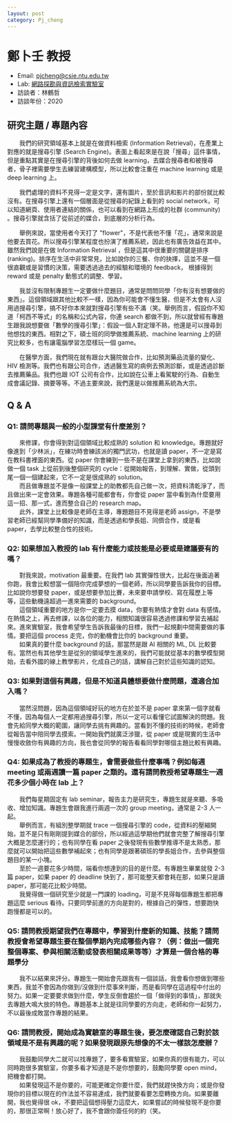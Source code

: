 ```yaml
---
layout: post
category: Pj_cheng
---
```


# 鄭卜壬 教授
* Email: pjcheng@csie.ntu.edu.tw
* Lab: [網路探勘與資訊檢索實驗室](https://www.csie.ntu.edu.tw/app-op/lab.php?Sn=7)
* 訪談者：林鶴哲
* 訪談年份：2020

## 研究主題 / 專題內容

&emsp;&emsp;我們的研究領域基本上就是在做資料檢索 (Information Retrieval)，在產業上對應的就是搜尋引擎 (Search Engine)。表面上看起來是在說「搜尋」這件事情，但是重點其實是在搜尋引擎的背後如何去做 learning，去媒合搜尋者和被搜尋者，骨子裡需要學生去練習建構模型，所以比較會注重在 machine learning 或是 deep learning 上。

&emsp;&emsp;我們處理的資料不見得一定是文字，還有圖片，至於音訊和影片的部份就比較沒有。在搜尋引擎上還有一個層面是從搜尋的紀錄上看到的 social network，可以知道網頁、使用者連結的關係，也可以看到在網路上形成的社群 (community) 。搜尋引擎就含括了從前述的媒合，到底層的分析行為。

&emsp;&emsp;舉例來說，當使用者今天打了 "flower"，不是代表他不懂「花」，通常來說是他要去買花。所以搜尋引擎某程度也扮演了推薦系統，因此也有廣告效益在其中。雖然我們說是在做 Information Retrieval ，但是這其中很重要的關鍵是排序 (ranking)。排序在生活中非常常見，比如說你的三餐、你的抉擇，這並不是一個很直觀或是習慣的決策，需要透過過去的經驗和環境的 feedback， 根據得到 reward 或是 penalty 動態式的調整、學習。

&emsp;&emsp;我並沒有限制專題生一定要做什麼題目，通常是問問同學「你有沒有想要做的東西」。這個領域跟其他比較不一樣，因為你可能會不懂生醫，但是不太會有人沒用過搜尋引擎，搞不好你本來就對搜尋引擎有些不滿（笑。舉例而言，假設你不知道「柯西不等式」的名稱和公式內容，你連 search 都做不到，所以就曾經有專題生跟我說想要做「數學的搜尋引擎」：假設一個人對定理不熟，他還是可以搜尋到他想找的東西。相對之下，碩士班的同學做推薦系統、machine learning 上的研究比較多，也有讓電腦學習怎麼樣玩一個 game。

&emsp;&emsp;在醫學方面，我們現在就有跟台大醫院做合作，比如預測藥品流量的變化、HIV 檢測等。我們也有跟公司合作，透過醫生寫的病例去預測診斷，或是透過診斷去推薦藥品。我們也跟 IOT 公司有合作，比如說在公車上看駕駛的行為、自動生成會議記錄、摘要等等。不過主要來說，我們還是以做推薦系統為大宗。

## Q & A

### Q1: 請問專題與一般的小型課堂有什麼差別？

&emsp;&emsp;來修課，你會得到對這個領域比較成熟的 solution 和 knowledge。專題就好像進到「少林派」，在練功時會練該派的獨門武功，也就是讀 paper，不一定是寫在教科書裡面的東西。從 paper 你會練到一些不是在課堂上拿到的東西，比如說做一個 task 上從前到後整個研究的 cycle：從開始報告，到理解、實做，從頭到尾一個一個建起來，它不一定是很成熟的 solution。<br>&emsp;&emsp;而且做專題並不是像一般課堂上的助教都先自己做一次，把資料清乾淨了，而且做出來一定會效果。專題各種可能都會有，你會從 paper 當中看到為什麼要用這一招、那一式，進而整合自己的 research map。
<br>&emsp;&emsp;此外，課堂上比較像是老師在主導，專題題目不見得是老師 assign，不是學習老師已經幫同學準備好的知識，而是透過和學長姐、同儕合作，或是看 paper，去學比較整合性的技術。

### Q2: 如果想加入教授的 lab 有什麼能力或技能是必要或是建議要有的嗎？

&emsp;&emsp;對我來說，motivation 最重要。在我們 lab 其實彈性很大，比起在後面追著你跑，我會比較想當一個陪你完成夢想的一個老師，所以同學要告訴我你的目標。比如說你想要發 paper，或是想要參加比賽，未來要申請學校、寫在履歷上等等，這些動機遠超過一進來需要的 background。
<br>&emsp;&emsp;這個領域重要的地方是你一定要去摸 data，你要有熱情才會對 data 有感情。在熱情之上，再去修課，以各位的能力，相關知識很容易透過修課和學習去補起來。進來實驗室，我會希望學生告訴我最後的目標，我們一起規劃中間需要做的事情。要把這個 process 走完，你的動機會比你的 background 重要。
<br>&emsp;&emsp;如果真的要什麼 background 的話，那當然是跟 AI 相關的 ML, DL 比較要有。當然也有其他學生是從別的領域學生進來的，我們可能就從基本的數學模型開始，去看外國的線上教學影片，化成自己的話，講解自己對於這些知識的認知。

### Q3: 如果對這個有興趣，但是不知道具體想要做什麼問題，還適合加入嗎？

&emsp;&emsp;當然沒問題，因為這個領域好玩的地方在於並不是 paper 拿來第一個字就看不懂，因為每個人一定都用過搜尋引擎，所以一定可以看懂它試圖解決的問題。我會先給同學大概的範圍，讓同學去挑有興趣的。當看到不懂的技術的時候，老師會從報告當中陪同學去摸索。一開始我們就廣泛涉獵，從 paper 或是現實的生活中慢慢收斂你有興趣的方向，我也會從同學的報告看看同學對哪個主題比較有興趣。

### Q4: 如果成為了教授的專題生，會需要做些什麼事嗎？例如每週 meeting 或兩週讀一篇 paper 之類的。還有請問教授希望專題生一週花多少個小時在 lab 上？

&emsp;&emsp;我們每星期固定有 lab seminar，報告主力是研究生，專題生就是來聽、多吸收、增加知識。專題生會跟我進行兩週一次的 group meeting，通常是 2-3 人一起。
<br>&emsp;&emsp;舉例而言，有組別整學期就 trace 一個搜尋引擎的 code，從資料的壓縮開始，並不是只有剛剛提到媒合的部份，所以經過這學期他們就會完整了解搜尋引擎大概是怎麼運行的；也有同學在看 paper 之後發現有些數學推導不是太熟悉，那麼就可以開始把這些數學補起來；也有同學是跟著碩班的學長姐合作，去參與整個題目的某一小塊。
<br>&emsp;&emsp;至於一週要花多少時間，端看你想達到的目的是什麼。有專題生畢業就發 2-3 篇 paper，如果 paper 的 deadline 快到了，那可能整天都會耗在那，如果只是讀 paper，那可能花比較少時間。<br>&emsp;&emsp;我覺得做一個研究至少就是一門課的 loading，可是不見得每個專題生都把專題這麼 serious 看待。只要同學前進的方向是對的，根據自己的彈性，想要跑快跑慢都是可以的。

### Q5: 請問教授期望我們在專題中，學習到什麼新的知識、技能？請問教授會希望專題生要在整個學期內完成哪些內容？（例：做出一個完整個專案、參與相關活動或發表相關成果等等）才算是一個合格的專題學分

&emsp;&emsp;我不以結果來評分。專題生一開始會先跟我有一個談話，我會看你想做到哪些東西，我並不會因為你做到/沒做到什麼事來判斷，而是看同學在這過程中付出的努力。如果一定要要求做到什麼，學生反倒會趨於一個「做得到的事情」，那就失去專題大鳴大放的特色。專題基本上就是往同學要的方向走，老師和你一起努力，不以最後成敗當作專題的結果。

### Q6: 請問教授，開始成為實驗室的專題生後，要怎麼確認自己對於該領域是不是有興趣的呢？如果發現跟原先想像的不太一樣該怎麼辦？

&emsp;&emsp;我鼓勵同學大二就可以找專題了，要多看實驗室，如果你真的很有能力，可以同時跑很多實驗室，你要多看才知道是不是你想要的，鼓勵同學要 open mind，把機會都打開。<br>&emsp;&emsp;如果發現這不是你要的，可能更確定你要什麼，我們就趕快換方向；或是你發現你的目標以現在的作法並不容易達成，我們就要看要怎麼轉換方向。如果要離開，我也覺得很 ok，不要把這個想得壓力這麼大，如果嘗試的時候發現不是你要的，那很正常啊！放心好了，我不會跟你簽任何的約（笑。